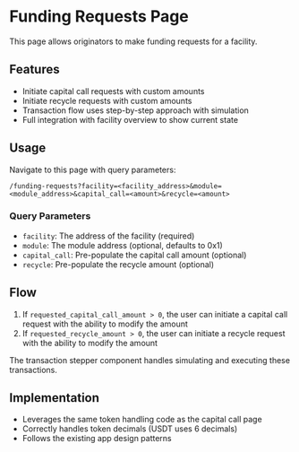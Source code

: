 # Funding Requests Page

This page allows originators to make funding requests for a facility.

## Features

- Initiate capital call requests with custom amounts
- Initiate recycle requests with custom amounts
- Transaction flow uses step-by-step approach with simulation
- Full integration with facility overview to show current state

## Usage

Navigate to this page with query parameters:

```
/funding-requests?facility=<facility_address>&module=<module_address>&capital_call=<amount>&recycle=<amount>
```

### Query Parameters

- `facility`: The address of the facility (required)
- `module`: The module address (optional, defaults to 0x1)
- `capital_call`: Pre-populate the capital call amount (optional)
- `recycle`: Pre-populate the recycle amount (optional)

## Flow

1. If `requested_capital_call_amount > 0`, the user can initiate a capital call request with the ability to modify the amount
2. If `requested_recycle_amount > 0`, the user can initiate a recycle request with the ability to modify the amount

The transaction stepper component handles simulating and executing these transactions.

## Implementation

- Leverages the same token handling code as the capital call page
- Correctly handles token decimals (USDT uses 6 decimals)
- Follows the existing app design patterns